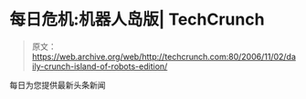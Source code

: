 # 每日危机:机器人岛版| TechCrunch

> 原文：<https://web.archive.org/web/http://techcrunch.com:80/2006/11/02/daily-crunch-island-of-robots-edition/>

每日为您提供最新头条新闻